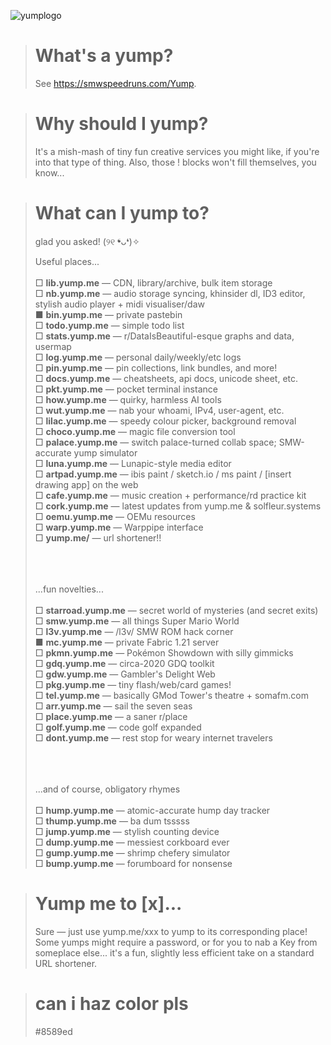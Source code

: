 ![yumplogo](https://github.com/user-attachments/assets/025b5c14-e400-4a2f-b4bd-2738c82292a0)

> # What's a yump?
> See https://smwspeedruns.com/Yump. 

> # Why should I yump?
> It's a mish-mash of tiny fun creative services you might like, if you're into that type of thing. Also, those ! blocks won't fill themselves, you know... 

> # What can I yump to?
> glad you asked! (୨୧ ❛ᴗ❛)✧
>
> Useful places...<br><br>
> □ **lib.yump.me** — CDN, library/archive, bulk item storage<br>
> □ **nb.yump.me** — audio storage syncing, khinsider dl, ID3 editor, stylish audio player + midi visualiser/daw<br>
> ■ **bin.yump.me** — private pastebin<br>
> □ **todo.yump.me** — simple todo list<br>
> □ **stats.yump.me** — r/DataIsBeautiful-esque graphs and data, usermap<br>
> □ **log.yump.me** — personal daily/weekly/etc logs<br>
> □ **pin.yump.me** — pin collections, link bundles, and more!<br>
> □ **docs.yump.me** — cheatsheets, api docs, unicode sheet, etc.<br>
> □ **pkt.yump.me** — pocket terminal instance<br>
> □ **how.yump.me** — quirky, harmless AI tools<br>
> □ **wut.yump.me** — nab your whoami, IPv4, user-agent, etc.<br>
> □ **lilac.yump.me** — speedy colour picker, background removal<br>
> □ **choco.yump.me** — magic file conversion tool<br>
> □ **palace.yump.me** — switch palace-turned collab space; SMW-accurate yump simulator<br>
> □ **luna.yump.me** — Lunapic-style media editor<br>
> □ **artpad.yump.me** — ibis paint / sketch.io / ms paint / \[insert drawing app] on the web<br>
> □ **cafe.yump.me** — music creation + performance/rd practice kit<br>
> □ **cork.yump.me** — latest updates from yump.me & solfleur.systems<br>
> □ **oemu.yump.me** — OEMu resources<br>
> □ **warp.yump.me** — Warppipe interface<br>
> □ **yump.me/** — url shortener!!<br>
> 
> <br><br><br>...fun novelties...<br><br>
> □ **starroad.yump.me** — secret world of mysteries (and secret exits)<br>
> □ **smw.yump.me** — all things Super Mario World <br>
> □ **l3v.yump.me** — /l3v/ SMW ROM hack corner<br>
> ■ **mc.yump.me** — private Fabric 1.21 server<br>
> □ **pkmn.yump.me** — Pokémon Showdown with silly gimmicks<br>
> □ **gdq.yump.me** — circa-2020 GDQ toolkit<br>
> □ **gdw.yump.me** — Gambler's Delight Web <br>
> □ **pkg.yump.me** — tiny flash/web/card games!<br>
> □ **tel.yump.me** — basically GMod Tower's theatre + somafm.com<br>
> □ **arr.yump.me** — sail the seven seas<br>
> □ **place.yump.me** — a saner r/place<br>
> □ **golf.yump.me** — code golf expanded<br>
> □ **dont.yump.me** — rest stop for weary internet travelers<br>
>
> <br><br><br>...and of course, obligatory rhymes<br><br>
> □ **hump.yump.me** — atomic-accurate hump day tracker<br>
> □ **thump.yump.me** — ba dum tsssss<br>
> □ **jump.yump.me** — stylish counting device<br>
> □ **dump.yump.me** — messiest corkboard ever<br>
> □ **gump.yump.me** — shrimp chefery simulator<br>
> □ **bump.yump.me** — forumboard for nonsense<br>



> # Yump me to \[x]...
> Sure — just use yump.me/xxx to yump to its corresponding place! Some yumps might require a password, or for you to nab a Key from someplace else... it's a fun, slightly less efficient take on a standard URL shortener.

> # can i haz color pls
> #8589ed
